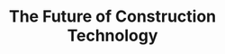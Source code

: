 ---
title: "The Future of Construction Technology"
description: "Explore ScrewFast's pioneering role in revolutionizing construction through advanced technology and innovative solutions."
cardImage: "../../images/insights/insight-1.avif"
cardImageAlt: "Top view mechanical tools arrangement"
contents: [
        "As technology continues to evolve, so too does the construction industry. From advanced robotics to augmented reality, the possibilities for innovation are endless. At ScrewFast, we're at the forefront of this technological revolution, developing cutting-edge tools and solutions to drive the industry forward.",
        "Our range of hardware tools combines precision engineering with user-centric design, ensuring maximum productivity on every job site. From power drills to advanced fastening solutions, ScrewFast's tools are built to withstand the rigors of construction while streamlining your workflow.",
        "Another area of focus for us is in data analytics. By harnessing the power of data, we're able to provide valuable insights into project performance, resource utilization, and more. This allows our clients to make informed decisions that optimize efficiency and drive success.",
        "Looking ahead, we see even greater opportunities for innovation in areas like sustainable construction and modular design. By embracing new technologies and pushing the boundaries of what's possible, ScrewFast is committed to shaping the future of the construction industry for the better."
]
---